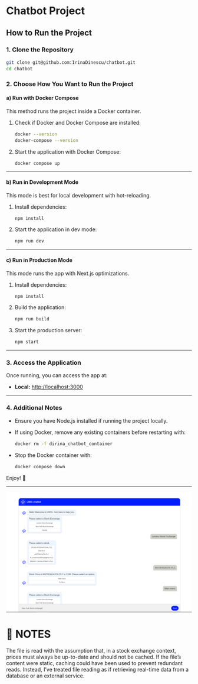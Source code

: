 # **Chatbot Project**

## **How to Run the Project**

### **1. Clone the Repository**

```sh
git clone git@github.com:IrinaDinescu/chatbot.git
cd chatbot
```

### **2. Choose How You Want to Run the Project**

#### **a) Run with Docker Compose**

This method runs the project inside a Docker container.

1. Check if Docker and Docker Compose are installed:

   ```sh
   docker --version
   docker-compose --version
   ```

2. Start the application with Docker Compose:

   ```sh
   docker compose up
   ```

---

#### **b) Run in Development Mode**

This mode is best for local development with hot-reloading.

1. Install dependencies:

   ```sh
   npm install
   ```

2. Start the application in dev mode:

   ```sh
   npm run dev
   ```

---

#### **c) Run in Production Mode**

This mode runs the app with Next.js optimizations.

1. Install dependencies:

   ```sh
   npm install
   ```

2. Build the application:

   ```sh
   npm run build
   ```

3. Start the production server:

   ```sh
   npm start
   ```

---

### **3. Access the Application**

Once running, you can access the app at:

- **Local:** [http://localhost:3000](http://localhost:3000)

---

### **4. Additional Notes**

- Ensure you have Node.js installed if running the project locally.
- If using Docker, remove any existing containers before restarting with:

  ```sh
  docker rm -f dirina_chatbot_container
  ```

- Stop the Docker container with:

  ```sh
  docker compose down
  ```

Enjoy! 🚀

---

![Chatbot Image](https://github.com/IrinaDinescu/chatbot/blob/main/assets/chatbot.png)

# 📌 **NOTES**

The file is read with the assumption that, in a stock exchange context, prices must always be up-to-date and should not be cached. If the file’s content were static, caching could have been used to prevent redundant reads. Instead, I’ve treated file reading as if retrieving real-time data from a database or an external service.
